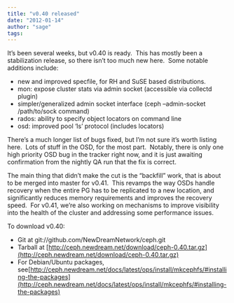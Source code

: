```yaml
---
title: "v0.40 released"
date: "2012-01-14"
author: "sage"
tags: 
---
```


It’s been several weeks, but v0.40 is ready.  This has mostly been a stabilization release, so there isn’t too much new here.  Some notable additions include:

- new and improved specfile, for RH and SuSE based distributions.
- mon: expose cluster stats via admin socket (accessible via collectd plugin)
- simpler/generalized admin socket interface (ceph –admin-socket /path/to/sock command)
- rados: ability to specify object locators on command line
- osd: improved pool ‘ls’ protocol (includes locators)

There’s a much longer list of bugs fixed, but I’m not sure it’s worth listing here.  Lots of stuff in the OSD, for the most part.  Notably, there is only one high priority OSD bug in the tracker right now, and it is just awaiting confirmation from the nightly QA run that the fix is correct.

The main thing that didn’t make the cut is the “backfill” work, that is about to be merged into master for v0.41.  This revamps the way OSDs handle recovery when the entire PG has to be replicated to a new location, and significantly reduces memory requirements and improves the recovery speed.  For v0.41, we’re also working on mechanisms to improve visibility into the health of the cluster and addressing some performance issues.

To download v0.40:

- Git at git://github.com/NewDreamNetwork/ceph.git
- Tarball at [http://ceph.newdream.net/download/ceph-0.40.tar.gz](http://ceph.newdream.net/download/ceph-0.40.tar.gz)
- For Debian/Ubuntu packages, see[http://ceph.newdream.net/docs/latest/ops/install/mkcephfs/#installing-the-packages](http://ceph.newdream.net/docs/latest/ops/install/mkcephfs/#installing-the-packages)


